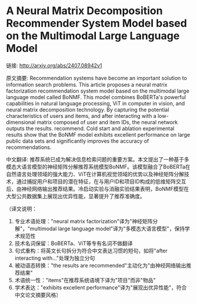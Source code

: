 # A Neural Matrix Decomposition Recommender System Model based on the Multimodal Large Language Model

链接: http://arxiv.org/abs/2407.08942v1

原文摘要:
Recommendation systems have become an important solution to information
search problems. This article proposes a neural matrix factorization
recommendation system model based on the multimodal large language model called
BoNMF. This model combines BoBERTa's powerful capabilities in natural language
processing, ViT in computer in vision, and neural matrix decomposition
technology. By capturing the potential characteristics of users and items, and
after interacting with a low-dimensional matrix composed of user and item IDs,
the neural network outputs the results. recommend. Cold start and ablation
experimental results show that the BoNMF model exhibits excellent performance
on large public data sets and significantly improves the accuracy of
recommendations.

中文翻译:
推荐系统已成为解决信息检索问题的重要方案。本文提出了一种基于多模态大语言模型的神经矩阵分解推荐系统模型BoNMF。该模型融合了BoBERTa在自然语言处理领域的强大能力、ViT在计算机视觉领域的优势以及神经矩阵分解技术，通过捕捉用户和项目的潜在特征，在与用户ID和项目ID构成的低维矩阵交互后，由神经网络输出推荐结果。冷启动实验与消融实验结果表明，BoNMF模型在大型公共数据集上展现出优异性能，显著提升了推荐准确度。

（译文说明：
1. 专业术语处理："neural matrix factorization"译为"神经矩阵分解"，"multimodal large language model"译为"多模态大语言模型"，保持学术规范性
2. 技术名词保留：BoBERTa、ViT等专有名词不做翻译
3. 句式重构：将英文长句拆分为符合中文表达习惯的短句，如将"after interacting with..."处理为独立分句
4. 被动语态转换："the results are recommended"主动化为"由神经网络输出推荐结果"
5. 术语统一性："items"在推荐系统语境下译为"项目"而非"物品"
6. 学术表达："exhibits excellent performance"译为"展现出优异性能"，符合中文论文摘要风格）
